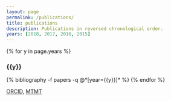 ```yaml
---
layout: page
permalink: /publications/
title: publications
description: Publications in reversed chronological order.
years: [2018, 2017, 2016, 2015]
---
```


{% for y in page.years %}
  <h3 class="year">{{y}}</h3>
  {% bibliography -f papers -q @*[year={{y}}]* %}
{% endfor %}

<p><a href="https://orcid.org/0000-0002-9871-3556" target="_blank">ORCID</a>, <a href="https://vm.mtmt.hu//search/slist.php?nwi=1&amp;inited=1&amp;ty_on=1&amp;url_on=1&amp;cite_type=2&amp;orderby=3D1a&amp;location=mtmt&amp;stn=1&amp;AuthorID=10054694" target="_blank">MTMT</a></p>

